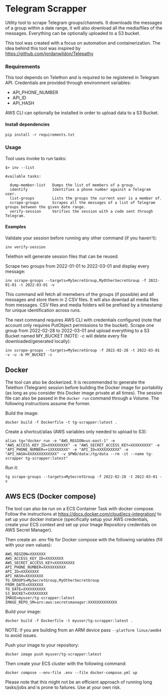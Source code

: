# Telegram Scrapper

Utility tool to scrape Telegram groups/channels. It downloads the messages of a group within a date range, it will also download all the media/files of the messages. Everything can be optionally uploaded to a S3 bucket.

This tool was created with a focus on automation and containerization. The idea behind this tool was inspired by https://github.com/jordanwildon/Telepathy

### Requirements

This tool depends on Telethon and is required to be registered in Telegram API. Credentials are provided through environment variables:

* API_PHONE_NUMBER
* API_ID
* API_HASH

AWS CLI can optionally be installed in order to upload data to a S3 Bucket.

#### Install dependencies 

```
pip install -r requirements.txt
```

### Usage

Tool uses invoke to run tasks:
```
$> inv --list

Available tasks:

  dump-member-list   Dumps the list of members of a group.
  identify           Identifies a phone number against a Telegram user.
  list-groups        Lists the groups the current user is a member of.
  scrape-groups      Scrapes all the messages of a list of Telegram groups between the given date range.
  verify-session     Verifies the session with a code sent through Telegram.
```

#### Examples

Validate your session before running any other command (if you haven't):
```
inv verify-session
```
Telethon will generate session files that can be reused.

Scrape two groups from 2022-01-01 to 2022-03-01 and display every message:
```
inv scrape-groups --targets=MySecretGroup,MyOtherSecretGroup -f 2022-01-01 -t 2022-03-01 -v
```
This command will fetch all memebers of the groups (if possible) and all messages and store them in 2 CSV files. It will also downlad all media files from messages. CSV files and media folders will be prefixed by a timestamp for unique identification across runs.

The next command requires AWS CLI with credentials configured (note that account only requires PutObject permissions to the bucket).
Scrape one group from 2022-02-28 to 2022-03-01 and upload everything to a S3 Bucket named MY_BUCKET (NOTE: -c will delete every file downloaded/generated locally):
```
inv scrape-groups --targets=MySecretGroup -f 2022-02-28 -t 2022-03-01 -v -u -b MY_BUCKET -c
```

## Docker

The tool can also be dockerized. It is recommended to generate the Telethon (Telegram) session before building the Docker image for portability (as long as you consider this Docker image private at all times). The session file can also be passed in the ```docker run``` command through a Volume. The following instructions assume the former.

Build the image:
```
docker build -f Dockerfile -t tg-scrapper:latest .
```

Create a shortcut/alias (AWS variables only needed to upload to S3):
```
alias tg="docker run -e "AWS_REGION=us-east-1" -e "AWS_ACCESS_KEY_ID=XXXXXXXXX" -e "AWS_SECRET_ACCESS_KEY=XXXXXXXXX" -e "API_PHONE_NUMBER=+1XXXXXXXX" -e "API_ID=XXXXXXXXXX" -e "API_HASH=XXXXXXXXXXXXX" -v $PWD/data:/tg/data --rm -it --name tg-scrapper tg-scrapper:latest"
```

Run it:
```
tg scrape-groups --targets=MySecretGroup -f 2022-02-28 -t 2022-03-01 -v
```

## AWS ECS (Docker compose)

The tool can also be run on a ECS Container Task with docker compose. Follow the instructions at https://docs.docker.com/cloud/ecs-integration/ to set up your docker instance (specifically setup your AWS credentials, create your ECS context and set up your Image Repository credentials on AWS Secret Manager).

Then create an .env file for Docker compose with the following variables (fill with your own values):
```
AWS_REGION=XXXXXXX
AWS_ACCESS_KEY_ID=XXXXXXXX
AWS_SECRET_ACCESS_KEY=XXXXXXXXX
API_PHONE_NUMBER=XXXXXXXXXX
API_ID=XXXXXXXX
API_HASH=XXXXXXXX
TG_GROUPS=MySecretGroup,MyOtherSecretGroup
FROM_DATE=XXXXXXX
TO_DATE=XXXXXXXXXX
S3_BUCKET=XXXXXXXXX
IMAGE=myuser/tg-scrapper:latest
IMAGE_REPO_SM=arn:aws:secretsmanager:XXXXXXXXXXXXX
```

Build your image:
```
docker build -f Dockerfile -t myuser/tg-scrapper:latest .
```
NOTE: if you are building from an ARM device pass ```--platform linux/amd64``` to avoid issues.

Push your image to your repository:
```
docker image push myuser/tg-scrapper:latest
```

Then create your ECS cluster with the following command:
```
docker compose --env-file .env --file docker-compose.yml up
```

Please note that this might not be an efficient approach of running long tasks/jobs and is prone to failures. Use at your own risk.

